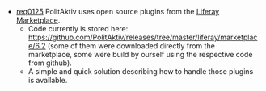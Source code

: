 * [req0125](https://github.com/PolitAktiv/politaktiv-requirements/tree/master/en/requirements/req0125.md) PolitAktiv uses open source plugins from the [Liferay Marketplace](http://www.liferay.com/de/marketplace).
  * Code currently is stored here: https://github.com/PolitAktiv/releases/tree/master/liferay/marketplace/6.2 (some of them were downloaded directly from the marketplace, some were build by ourself using the respective code from github).
  * A simple and quick solution describing how to handle those plugins is available.